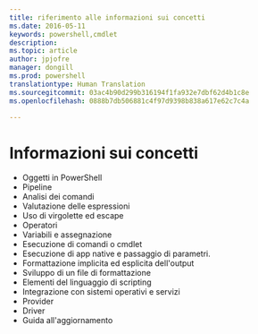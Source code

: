 ```yaml
---
title: riferimento alle informazioni sui concetti
ms.date: 2016-05-11
keywords: powershell,cmdlet
description: 
ms.topic: article
author: jpjofre
manager: dongill
ms.prod: powershell
translationtype: Human Translation
ms.sourcegitcommit: 03ac4b90d299b316194f1fa932e7dbf62d4b1c8e
ms.openlocfilehash: 0888b7db506881c4f97d9398b838a617e62c7c4a

---
```


# Informazioni sui concetti

*  Oggetti in PowerShell  
*  Pipeline
*  Analisi dei comandi
*  Valutazione delle espressioni
*  Uso di virgolette ed escape
*  Operatori
*  Variabili e assegnazione
*  Esecuzione di comandi o cmdlet
*  Esecuzione di app native e passaggio di parametri.
*  Formattazione implicita ed esplicita dell'output
*  Sviluppo di un file di formattazione
*  Elementi del linguaggio di scripting
*  Integrazione con sistemi operativi e servizi
*  Provider
*  Driver
*  Guida all'aggiornamento 




<!--HONumber=Aug16_HO3-->


